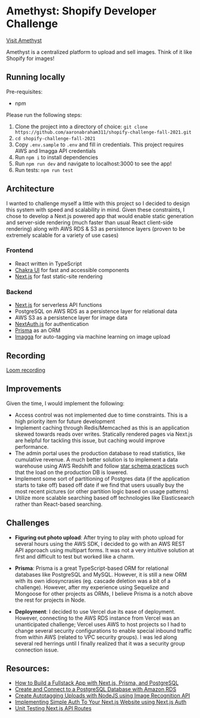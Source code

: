 # Amethyst: Shopify Developer Challenge

[Visit Amethyst](https://shopify-challenge-fall-2021.vercel.app/)

Amethyst is a centralized platform to upload and sell images. Think of it like Shopify for images!

## Running locally
Pre-requisites:
- npm

Please run the following steps:
1. Clone the project into a directory of choice: `git clone https://github.com/aaronabraham311/shopify-challenge-fall-2021.git`
2. `cd shopify-challenge-fall-2021`
3. Copy `.env.sample` to `.env` and fill in credentials. This project requires AWS and Imagga API credentials
4. Run `npm i` to install dependencies
5. Run `npm run dev` and navigate to localhost:3000 to see the app!
6. Run tests: `npm run test`

## Architecture
I wanted to challenge myself a little with this project so I decided to design this system with speed and scalability in mind. Given these constraints, I chose to develop a Next.js powered app that would enable static generation and server-side rendering (much faster than usual React client-side rendering) along with AWS RDS & S3 as persistence layers (proven to be extremely scalable for a variety of use cases)
### Frontend
- React written in TypeScript
- [Chakra UI](https://chakra-ui.com) for fast and accessible components
- [Next.js](https://nextjs.org) for fast static-site rendering
### Backend
- [Next.js](https://nextjs.org) for serverless API functions
- PostgreSQL on AWS RDS as a persistence layer for relational data
- AWS S3 as a persistence layer for image data
- [NextAuth.js](https://next-auth.js.org) for authentication
- [Prisma](https://www.prisma.io) as an ORM
- [Imagga](https://imagga.com) for auto-tagging via machine learning on image upload

## Recording

[Loom recording](https://www.loom.com/share/d18a7d4b93fa48f9a96042211169e0f7)

## Improvements
Given the time, I would implement the following:
- Access control was not implemented due to time constraints. This is a high priority item for future development
- Implement caching through Redis/Memcached as this is an application skewed towards reads over writes. Statically rendered pages via Next.js are helpful for tackling this issue, but caching would improve performance.
- The admin portal uses the production database to read statistics, like cumulative revenue. A much better solution is to implement a data warehouse using AWS Redshift and follow [star schema practices](https://en.wikipedia.org/wiki/Star_schema) such that the load on the production DB is lowered. 
- Implement some sort of partitioning of Postgres data (if the application starts to take off) based off date if we find that users usually buy the most recent pictures (or other partition logic based on usage patterns)
- Utilize more scalable searching based off technologies like Elasticsearch rather than React-based searching.

## Challenges
- **Figuring out photo upload**: After trying to play with photo upload for several hours using the AWS SDK, I decided to go with an AWS REST API approach using multipart forms. It was not a very intuitive solution at first and difficult to test but worked like a charm.

- **Prisma**: Prisma is a great TypeScript-based ORM for relational databases like PostgreSQL and MySQL. However, it is still a new ORM with its own idiosyncrasies (eg. cascade deletion was a bit of a challenge). However, after my experience using Sequelize and Mongoose for other projects as ORMs, I believe Prisma is a notch above the rest for projects in Node. 

- **Deployment**: I decided to use Vercel due its ease of deployment. However, connecting to the AWS RDS instance from Vercel was an unanticipated challenge; Vercel uses AWS to host projects so I had to change several security configurations to enable special inbound traffic from within AWS (related to VPC security groups). I was led along several red herrings until I finally realized that it was a security group connection issue.
## Resources:
- [How to Build a Fullstack App with Next.js, Prisma, and PostgreSQL](https://vercel.com/guides/nextjs-prisma-postgres)
- [Create and Connect to a PostgreSQL Database with Amazon RDS](https://aws.amazon.com/getting-started/hands-on/create-connect-postgresql-db/)
- [Create Autotagging Uploads with NodeJS using Image Recognition API](https://imagga.com/blog/autotagging-uploads-with-nodejs/)
- [Implementing Simple Auth To Your Next.js Website using Next.js Auth](https://blog.dennisokeeffe.com/blog/2020-11-16-nextjs-simple-auth/)
- [Unit Testing Next.js API Routes](https://seanconnolly.dev/unit-testing-nextjs-api-routes)